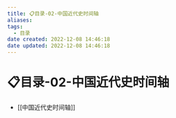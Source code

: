 ```yaml
---
title: 📋目录-02-中国近代史时间轴
aliases:
tags:
  - 目录
date created: 2022-12-08 14:46:18
date updated: 2022-12-08 14:46:18
---
```


# 📋目录-02-中国近代史时间轴

- [[中国近代史时间轴]]
